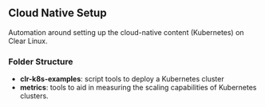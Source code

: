 ## Cloud Native Setup

Automation around setting up the cloud-native content (Kubernetes) on Clear Linux.

### Folder Structure
* **clr-k8s-examples**: script tools to deploy a Kubernetes cluster
* **metrics**: tools to aid in measuring the scaling capabilities of Kubernetes clusters.

